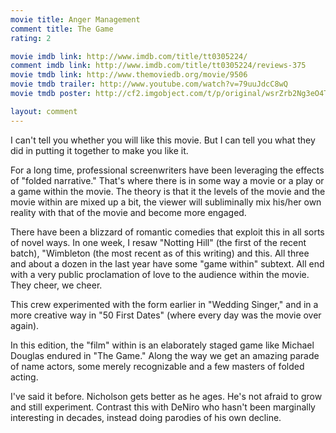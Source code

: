 ```yaml
---
movie title: Anger Management
comment title: The Game
rating: 2

movie imdb link: http://www.imdb.com/title/tt0305224/
comment imdb link: http://www.imdb.com/title/tt0305224/reviews-375
movie tmdb link: http://www.themoviedb.org/movie/9506
movie tmdb trailer: http://www.youtube.com/watch?v=79uuJdcC8wQ
movie tmdb poster: http://cf2.imgobject.com/t/p/original/wsrZrb2Ng3eO4TYmeBufwdKeC3a.jpg

layout: comment
---
```


I can't tell you whether you will like this movie. But I can tell you what they did in putting it together to make you like it.

For a long time, professional screenwriters have been leveraging the effects of "folded narrative." That's where there is in some way a movie or a play or a game within the movie. The theory is that it the levels of the movie and the movie within are mixed up a bit, the viewer will subliminally mix his/her own reality with that of the movie and become more engaged.

There have been a blizzard of romantic comedies that exploit this in all sorts of novel ways. In one week, I resaw "Notting Hill" (the first of the recent batch), "Wimbleton (the most recent as of this writing) and this. All three and about a dozen in the last year have some "game within" subtext. All end with a very public proclamation of love to the audience within the movie. They cheer, we cheer.

This crew experimented with the form earlier in "Wedding Singer," and in a more creative way in "50 First Dates" (where every day was the movie over again).

In this edition, the "film" within is an elaborately staged game like Michael Douglas endured in "The Game." Along the way we get an amazing parade of name actors, some merely recognizable and a few masters of folded acting.

I've said it before. Nicholson gets better as he ages. He's not afraid to grow and still experiment. Contrast this with DeNiro who hasn't been marginally interesting in decades, instead doing parodies of his own decline.